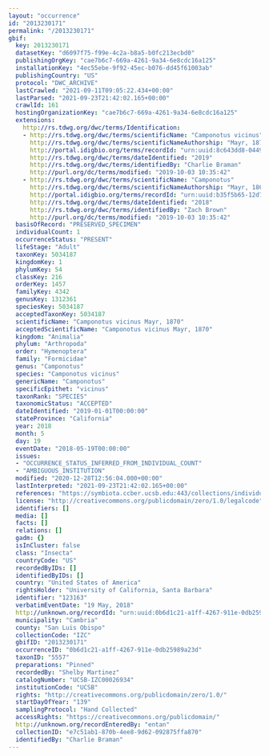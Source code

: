 ```yaml
---
layout: "occurrence"
id: "2013230171"
permalink: "/2013230171"
gbif:
  key: 2013230171
  datasetKey: "d6097f75-f99e-4c2a-b8a5-b0fc213ecbd0"
  publishingOrgKey: "cae7b6c7-669a-4261-9a34-6e8cdc16a125"
  installationKey: "4ec55ebe-9f92-45ec-b076-dd45f61003ab"
  publishingCountry: "US"
  protocol: "DWC_ARCHIVE"
  lastCrawled: "2021-09-11T09:05:22.434+00:00"
  lastParsed: "2021-09-23T21:42:02.165+00:00"
  crawlId: 161
  hostingOrganizationKey: "cae7b6c7-669a-4261-9a34-6e8cdc16a125"
  extensions:
    http://rs.tdwg.org/dwc/terms/Identification:
    - http://rs.tdwg.org/dwc/terms/scientificName: "Camponotus vicinus"
      http://rs.tdwg.org/dwc/terms/scientificNameAuthorship: "Mayr, 1870"
      http://portal.idigbio.org/terms/recordId: "urn:uuid:8c643dd8-0449-4af6-9a7f-26c82d8a7de8"
      http://rs.tdwg.org/dwc/terms/dateIdentified: "2019"
      http://rs.tdwg.org/dwc/terms/identifiedBy: "Charlie Braman"
      http://purl.org/dc/terms/modified: "2019-10-03 10:35:42"
    - http://rs.tdwg.org/dwc/terms/scientificName: "Camponotus"
      http://rs.tdwg.org/dwc/terms/scientificNameAuthorship: "Mayr, 1861"
      http://portal.idigbio.org/terms/recordId: "urn:uuid:b35f5b65-12d7-4eee-af6f-71ff40100ed9"
      http://rs.tdwg.org/dwc/terms/dateIdentified: "2018"
      http://rs.tdwg.org/dwc/terms/identifiedBy: "Zach Brown"
      http://purl.org/dc/terms/modified: "2019-10-03 10:35:42"
  basisOfRecord: "PRESERVED_SPECIMEN"
  individualCount: 1
  occurrenceStatus: "PRESENT"
  lifeStage: "Adult"
  taxonKey: 5034187
  kingdomKey: 1
  phylumKey: 54
  classKey: 216
  orderKey: 1457
  familyKey: 4342
  genusKey: 1312361
  speciesKey: 5034187
  acceptedTaxonKey: 5034187
  scientificName: "Camponotus vicinus Mayr, 1870"
  acceptedScientificName: "Camponotus vicinus Mayr, 1870"
  kingdom: "Animalia"
  phylum: "Arthropoda"
  order: "Hymenoptera"
  family: "Formicidae"
  genus: "Camponotus"
  species: "Camponotus vicinus"
  genericName: "Camponotus"
  specificEpithet: "vicinus"
  taxonRank: "SPECIES"
  taxonomicStatus: "ACCEPTED"
  dateIdentified: "2019-01-01T00:00:00"
  stateProvince: "California"
  year: 2018
  month: 5
  day: 19
  eventDate: "2018-05-19T00:00:00"
  issues:
  - "OCCURRENCE_STATUS_INFERRED_FROM_INDIVIDUAL_COUNT"
  - "AMBIGUOUS_INSTITUTION"
  modified: "2020-12-28T12:56:04.000+00:00"
  lastInterpreted: "2021-09-23T21:42:02.165+00:00"
  references: "https://symbiota.ccber.ucsb.edu:443/collections/individual/index.php?occid=123163"
  license: "http://creativecommons.org/publicdomain/zero/1.0/legalcode"
  identifiers: []
  media: []
  facts: []
  relations: []
  gadm: {}
  isInCluster: false
  class: "Insecta"
  countryCode: "US"
  recordedByIDs: []
  identifiedByIDs: []
  country: "United States of America"
  rightsHolder: "University of California, Santa Barbara"
  identifier: "123163"
  verbatimEventDate: "19 May, 2018"
  http://unknown.org/recordId: "urn:uuid:0b6d1c21-a1ff-4267-911e-0db25989a23d"
  municipality: "Cambria"
  county: "San Luis Obispo"
  collectionCode: "IZC"
  gbifID: "2013230171"
  occurrenceID: "0b6d1c21-a1ff-4267-911e-0db25989a23d"
  taxonID: "5557"
  preparations: "Pinned"
  recordedBy: "Shelby Martinez"
  catalogNumber: "UCSB-IZC00026934"
  institutionCode: "UCSB"
  rights: "http://creativecommons.org/publicdomain/zero/1.0/"
  startDayOfYear: "139"
  samplingProtocol: "Hand Collected"
  accessRights: "https://creativecommons.org/publicdomain/"
  http://unknown.org/recordEnteredBy: "entan"
  collectionID: "e7c51ab1-870b-4ee8-9d62-092875ffa870"
  identifiedBy: "Charlie Braman"
---
```

